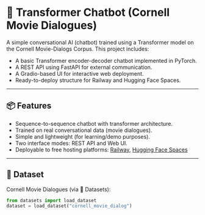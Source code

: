# 🤖 Transformer Chatbot (Cornell Movie Dialogues)

A simple conversational AI (chatbot) trained using a Transformer model on the Cornell Movie-Dialogs Corpus. This project includes:

- A basic Transformer encoder-decoder chatbot implemented in PyTorch.
- A REST API using FastAPI for external communication.
- A Gradio-based UI for interactive web deployment.
- Ready-to-deploy structure for Railway and Hugging Face Spaces.

---

## 📦 Features

- Sequence-to-sequence chatbot with transformer architecture.
- Trained on real conversational data (movie dialogues).
- Simple and lightweight (for learning/demo purposes).
- Two interface modes: REST API and Web UI.
- Deployable to free hosting platforms: [Railway](https://railway.app), [Hugging Face Spaces](https://huggingface.co/spaces)

---

## 🧠 Dataset

Cornell Movie Dialogues (via 🤗 Datasets):

```python
from datasets import load_dataset
dataset = load_dataset("cornell_movie_dialog")
